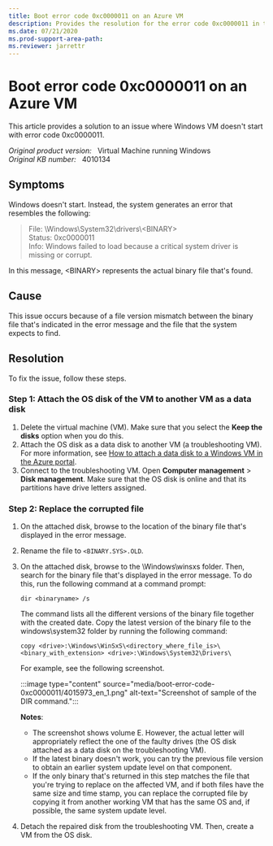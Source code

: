 ```yaml
---
title: Boot error code 0xc0000011 on an Azure VM
description: Provides the resolution for the error code 0xc0000011 in the Azure VM.
ms.date: 07/21/2020
ms.prod-support-area-path: 
ms.reviewer: jarrettr
---
```

# Boot error code 0xc0000011 on an Azure VM

This article provides a solution to an issue where Windows VM doesn't start with error code 0xc0000011.

_Original product version:_ &nbsp; Virtual Machine running Windows  
_Original KB number:_ &nbsp; 4010134

## Symptoms

Windows doesn't start. Instead, the system generates an error that resembles the following:

> File: \Windows\System32\drivers\\\<BINARY>  
Status: 0xc0000011  
Info: Windows failed to load because a critical system driver is missing or corrupt.

In this message, \<BINARY> represents the actual binary file that's found.

## Cause

This issue occurs because of a file version mismatch between the binary file that's indicated in the error message and the file that the system expects to find.

## Resolution

To fix the issue, follow these steps.

### Step 1: Attach the OS disk of the VM to another VM as a data disk

1. Delete the virtual machine (VM). Make sure that you select the **Keep the disks** option when you do this.
2. Attach the OS disk as a data disk to another VM (a troubleshooting VM). For more information, see [How to attach a data disk to a Windows VM in the Azure portal](https://docs.microsoft.com/azure/virtual-machines/virtual-machines-windows-attach-disk-portal).
3. Connect to the troubleshooting VM. Open **Computer management** > **Disk management**. Make sure that the OS disk is online and that its partitions have drive letters assigned.

### Step 2: Replace the corrupted file

1. On the attached disk, browse to the location of the binary file that's displayed in the error message.
2. Rename the file to `<BINARY.SYS>.OLD`.
3. On the attached disk, browse to the \Windows\winsxs folder. Then, search for the binary file that's displayed in the error message. To do this, run the following command at a command prompt:

    ```console
    dir <binaryname> /s
    ```

    The command lists all the different versions of the binary file together with the created date. Copy the latest version of the binary file to the windows\system32 folder by running the following command:

    ```console
    copy <drive>:\Windows\WinSxS\<directory_where_file_is>\<binary_with_extension> <drive>:\Windows\System32\Drivers\
    ```

    For example, see the following screenshot.

    :::image type="content" source="media/boot-error-code-0xc0000011/4015973_en_1.png" alt-text="Screenshot of sample of the DIR command.":::

    **Notes**:  

    - The screenshot shows volume E. However, the actual letter will appropriately reflect the one of the faulty drives (the OS disk attached as a data disk on the troubleshooting VM).
    - If the latest binary doesn't work, you can try the previous file version to obtain an earlier system update level on that component.
    - If the only binary that's returned in this step matches the file that you're trying to replace on the affected VM, and if both files have the same size and time stamp, you can replace the corrupted file by copying it from another working VM that has the same OS and, if possible, the same system update level.
4. Detach the repaired disk from the troubleshooting VM. Then, create a VM from the OS disk.

